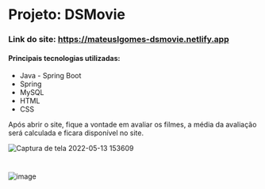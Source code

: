 # Projeto: DSMovie
### Link do site: https://mateuslgomes-dsmovie.netlify.app

#### Principais tecnologias utilizadas:
* Java - Spring Boot
* Spring 
* MySQL
* HTML
* CSS

Após abrir o site, fique a vontade em avaliar os filmes, a média da avaliação será calculada e ficara disponível no site.

![Captura de tela 2022-05-13 153609](https://user-images.githubusercontent.com/97681752/168346158-88068a75-d0f4-4ec6-b9ee-a6ed76afbb6c.jpg)
#
![image](https://user-images.githubusercontent.com/97681752/168346403-ba4f3370-5ce5-4177-b536-d3249132713a.png)
